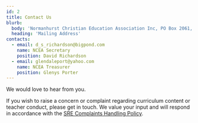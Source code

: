 ```yaml
---
id: 2
title: Contact Us
blurb:
  body: 'Normanhurst Christian Education Association Inc, PO Box 2061, Normanhurst, NSW 2076'
  heading: 'Mailing Address'
contacts:
  - email: d_s_richardson@bigpond.com
    name: NCEA Secretary
    position: David Richardson
  - email: glendaleport@yahoo.com
    name: NCEA Treasurer
    position: Glenys Porter
---
```

We would love to hear from you.

If you wish to raise a concern or complaint regarding curriculum content or teacher conduct, please get in touch. We value your input and will respond in accordance with the [SRE Complaints Handling Policy](https://static1.squarespace.com/static/5c0f697e9d5abb8c65cd6857/t/5c9cb01b971a1813fd546fe2/1553772573654/SRE_Complaints_Policy.pdf).
